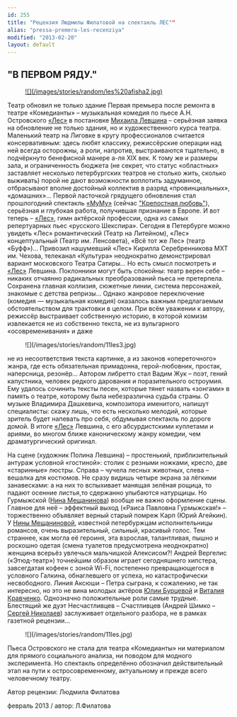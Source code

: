 ```yaml
---
id: 255
title: "Рецензия Людмилы Филатовой на спектакль ЛЕС""
alias: "pressa-premera-les-recenziya"
modified: "2013-02-20"
layout: default
---
```


## "В ПЕРВОМ РЯДУ."

<figure><a href="91-les.html">
![](/images/stories/random/les%20afisha2.jpg)
</a></figure>

Театр обновил не только здание Первая премьера после ремонта в театре «Комедианты» – музыкальная комедия по пьесе А.Н. Островского [«Лес»](91-les.html) в постановке [Михаила Левшина](153-mihail-levshin.html) – серьёзная заявка на обновление не только здания, но и художественного курса театра. Маленький театр на Лиговке в кругу профессионалов считается консервативным: здесь любят классику, режиссёрские операции над ней всегда осторожны, а роли, напротив, выстраиваются тщательно, в подчёркнуто бенефисной манере а-ля ХIX век. К тому же и размеры зала, и ограниченность бюджета (не секрет, что статус «областных» заставляет несколько петербургских театров не столько жить, сколько выживать) порой не дают возможности воплотить задуманное, отбрасывают вполне достойный коллектив в разряд «провинциальных», «домашних»… Первой ласточкой грядущего обновления стал прошлогодний спектакль [«МуМу»](46-mumu.html) (сейчас ["Крепостная любовь"](46-mumu.html)), серьёзная и глубокая работа, получившая признание в Европе. И вот теперь – [«Лес»](91-les.html), гимн актёрской профессии, одна из самых репертуарных пьес «русского Шекспира». Сегодня в Петербурге можно увидеть «Лес» романтический (Театр на Литейном), «Лес» концептуальный (Театр им. Ленсовета), «Всё тот же Лес» (театр «Буфф»)… Привозил нашумевший «Лес» Кирилла Серебренникова МХТ им. Чехова, телеканал «Культура» неоднократно демонстрировал вариант московского Театра Сатиры… Но есть смысл посмотреть и [«Лес»](91-les.html) Левшина. Поклонники могут быть спокойны: театр верен себе – никаких отчаянно радикальных преобразований пьеса не претерпела. Сохранена главная коллизия, сюжетные линии, система персонажей, знакомые с детства репризы… Однако жанровое переключение (комедия — музыкальная комедия) оказалось важным предлагаемым обстоятельством для трактовки в целом. При всём уважении к автору, режиссёр выстраивает собственную историю, в которой комизм извлекается не из собственно текста, не из вульгарного «осовременивания» и даже

<figure>
![](/images/stories/random/11les3.jpg)
</figure>

не из несоответствия текста картинке, а из законов «опереточного» жанра, где есть обязательная примадонна, герой-любовник, простак, наперсница, резонёр… Автором либретто стал Вадим Жук – поэт, гений капустника, человек редкого дарования и поразительного остроумия. Ему удалось сочинить тексты песен, которые тянет назвать «зонгами» в память о театре, которому была небезразлична судьба страны. О музыке Владимира Дашкевича, композитора именитого, напишут специалисты: скажу лишь, что есть несколько мелодий, которые зритель будет напевать про себя, обдумывая спектакль по дороге домой. В итоге [«Лес»](91-les.html) Левшина, с его абсурдистскими куплетами и ариями, во многом ближе каноническому жанру комедии, чем драматургический оригинал.

На сцене (художник Полина Левшина) – простенький, приблизительный антураж условной «гостиной»: столик с резными ножками, кресло, две «старинные» люстры. Справа – чучела лесных животных, слева – вешалка для костюмов. Не сразу видишь четыре экрана за лёгкими занавесками: а на них то вспыхивает манящая зелёная рощица, то падают осенние листья,то сдержанно улыбаются натурщицы. Но Гурмыжской ([Нина Мещанинова](25-mewaninova-nina.html)) вообще не важно оформление сцены. Главное для неё – эффектный выход («Раиса Павловна Гурмыжская!» – торжественно объявляет верный старый помреж Карп (Юрий Агейкин). У [Нины Мещаниновой](25-mewaninova-nina.html), известной петербуржцам исполнительницы романсов, очень выразительный, сильный, красивый голос. Тем страннее, как могла её героиня, эта взрослая, талантливая, пышно и роскошно одетая (смена туалетов предусмотрена неоднократно) женщина всерьёз увлечься мальчишкой Алексисом?! Андрей Вергелис («Этюд-театр») точнейшим образом играет сегодняшнего хипстера, завсегдатая кофеен с зоной Wi-Fi, постепенно превращающегося в условного Галкина, обнаглевшего от успеха, но катастрофически несвободного. Линия Аксюши – Петра сыграна, к сожалению, не так интересно, но это не вина молодых актёров [Юлии Бурцевой](78-ylia-burceva.html) и [Виталия Кравченко](66-vitalii-kravchenko.html). Однозначно положительные роли самые трудные. Блестящий же дуэт Несчастливцев – Счастливцев (Андрей Шимко – [Сергей Николаев](52-sergei-nikolaev.html)) заслуживает отдельного разбора, не в рамках газетной рецензии…

<figure>
![](/images/stories/random/11les.jpg)
</figure>

Пьеса Островского не стала для театра «Комедианты» ни материалом для прямого социального анализа, ни поводом для модного эксперимента. Но спектакль определённо обозначил действительный этап на пути к остросовременному, актуальному и прежде всего человечному театру.

Автор рецензии: Людмила Филатова

февраль 2013 / автор: Л.Филатова

